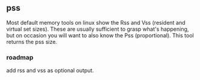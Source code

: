 ## pss

Most default memory tools on linux show the Rss and Vss (resident and virtual set sizes).  These are usually sufficient to grasp what's happening, but on occasion you will want to also know the Pss (proportional).  This tool returns the pss size.  



### roadmap

add rss and vss as optional output.  
